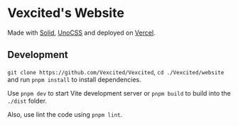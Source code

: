 # Vexcited's Website

Made with [Solid](https://solidjs.com), [UnoCSS](https://unocss.dev) and deployed on [Vercel](https://vercel.com).

## Development

`git clone https://github.com/Vexcited/Vexcited`, `cd ./Vexcited/website` and run `pnpm install` to install dependencies.

Use `pnpm dev` to start Vite development server
or `pnpm build` to build into the `./dist` folder.

Also, use lint the code using `pnpm lint`.
